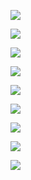 
![](web_cuis1.jpg)

![](web_cuis2.jpg)

![](web_cuis3.jpg)

![](web_cuis4.jpg)

![](web_cuis5.jpg)

![](web_cuis6.jpg)

![](web_cuis7.jpg)

![](web_cuis8.jpg)

![](web_cuis9.jpg)
